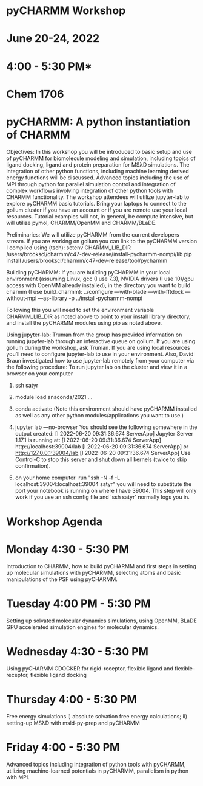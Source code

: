# pyCHARMM Workshop
# June 20-24, 2022
# 4:00 - 5:30 PM*
# Chem 1706

# pyCHARMM: A python instantiation of CHARMM

Objectives: In this workshop you will be introduced to basic setup and use of pyCHARMM for biomolecule modeling and simulation, including topics of ligand docking, ligand and protein preparation for MSλD simulations. The integration of other python functions, including machine learning derived energy functions will be discussed. Advanced topics including the use of MPI through python for parallel simulation control and integration of complex workflows involving integration of other python tools with CHARMM functionality. The workshop attendees will utilize jupyter-lab to explore pyCHARMM basic tutorials. Bring your laptops to connect to the gollum cluster if you have an account or if you are remote use your local resources. Tutorial examples will not, in general, be compute intensive, but will utilize pymol, CHARMM/OpenMM and CHARMM/BLaDE.

Preliminaries: We will utilize pyCHARMM from the current developers stream. If you are working on gollum you can link to the pyCHARMM version I compiled using (tsch):
setenv CHARMM_LIB_DIR /users/brookscl/charmm/c47-dev-release/install-pycharmm-nompi/lib
pip install /users/brookscl/charmm/c47-dev-release/tool/pycharmm

Building pyCHARMM: If you are building pyCHARMM in your local environment (assuming Linux, gcc (I use 7.3), NVIDIA drivers (I use 10)/gpu access with OpenMM already installed), in the directory you want to build charmm (I use build_charmm):
../configure —with-blade —with-fftdock —without-mpi —as-library -p ../install-pycharmm-nompi

Following this you will need to set the environment variable CHARMM_LIB_DIR as noted above to point to your install library directory, and install the pyCHARMM modules using pip as noted above.

Using jupyter-lab: Truman from the group has provided information on running jupyter-lab through an interactive queue on gollum. If you are using gollum during the workshop, ask Truman. If you are using local resources you’ll need to configure jupyter-lab to use in your environment. Also, David Braun investigated how to use jupyter-lab remotely from your computer via the following procedure:
To run jupyter lab on the cluster and view it in a browser on your computer

1) ssh satyr
2) module load anaconda/2021 ...
3) conda activate <your virtual env>
(Note this environment should have pyCHARMM installed as well as any other python modules/applications you want to use.)
4) jupyter lab —no-browser
You should see the following somewhere in the output created:
  [I 2022-06-20 09:31:36.674 ServerApp] Jupyter Server 1.17.1 is running at:
  [I 2022-06-20 09:31:36.674 ServerApp] http://localhost:39004/lab
  [I 2022-06-20 09:31:36.674 ServerApp]  or http://127.0.0.1:39004/lab
  [I 2022-06-20 09:31:36.674 ServerApp] Use Control-C to stop this server and shut down all kernels (twice to skip confirmation).

5) on your home computer  run "ssh -N -f -L localhost:39004:localhost:39004 satyr" 
you will need to substitute the port your notebook is running on where I have 39004.
This step will only work if you use an ssh config file and 'ssh satyr' normally logs you in.

# Workshop Agenda

# Monday 4:30 - 5:30 PM 
Introduction to CHARMM, how to build pyCHARMM and first steps in setting up molecular simulations with pyCHARMM, selecting atoms and basic manipulations of the PSF using pyCHARMM.
# Tuesday 4:00 PM - 5:30 PM 
Setting up solvated molecular dynamics simulations, using OpenMM, BLaDE GPU accelerated simulation engines for molecular dynamics.
# Wednesday 4:30 - 5:30 PM 
Using pyCHARMM CDOCKER for rigid-receptor, flexible ligand and flexible-receptor, flexible ligand docking
# Thursday 4:00 - 5:30 PM 
Free energy simulations i) absolute solvation free energy calculations; ii) setting-up MSλD with msld-py-prep and pyCHARMM
# Friday 4:00 - 5:30 PM 
Advanced topics including integration of python tools with pyCHARMM, utilizing machine-learned potentials in pyCHARMM, parallelism in python with MPI.
